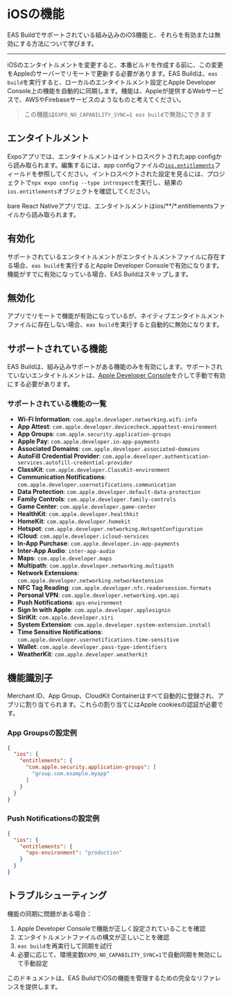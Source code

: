 # iOSの機能

EAS Buildでサポートされている組み込みのiOS機能と、それらを有効または無効にする方法について学びます。

* * *

iOSのエンタイトルメントを変更すると、本番ビルドを作成する前に、この変更をAppleのサーバーでリモートで更新する必要があります。EAS Buildは、`eas build`を実行すると、ローカルのエンタイトルメント設定とApple Developer Console上の機能を自動的に同期します。機能は、Appleが提供するWebサービスで、AWSやFirebaseサービスのようなものと考えてください。

> この機能は`EXPO_NO_CAPABILITY_SYNC=1 eas build`で無効にできます

## エンタイトルメント

Expoアプリでは、エンタイトルメントはイントロスペクトされたapp configから読み取られます。編集するには、app configファイルの[`ios.entitlements`](/versions/latest/config/app#entitlements)フィールドを参照してください。イントロスペクトされた設定を見るには、プロジェクトで`npx expo config --type introspect`を実行し、結果の`ios.entitlements`オブジェクトを確認してください。

bare React Nativeアプリでは、エンタイトルメントはios/\*\*/\*.entitlementsファイルから読み取られます。

## 有効化

サポートされているエンタイトルメントがエンタイトルメントファイルに存在する場合、`eas build`を実行するとApple Developer Consoleで有効になります。機能がすでに有効になっている場合、EAS Buildはスキップします。

## 無効化

アプリでリモートで機能が有効になっているが、ネイティブエンタイトルメントファイルに存在しない場合、`eas build`を実行すると自動的に無効になります。

## サポートされている機能

EAS Buildは、組み込みサポートがある機能のみを有効にします。サポートされていないエンタイトルメントは、[Apple Developer Console](https://developer.apple.com/account/resources/identifiers/list)を介して手動で有効にする必要があります。

### サポートされている機能の一覧

- **Wi-Fi Information**: `com.apple.developer.networking.wifi-info`
- **App Attest**: `com.apple.developer.devicecheck.appattest-environment`
- **App Groups**: `com.apple.security.application-groups`
- **Apple Pay**: `com.apple.developer.in-app-payments`
- **Associated Domains**: `com.apple.developer.associated-domains`
- **AutoFill Credential Provider**: `com.apple.developer.authentication-services.autofill-credential-provider`
- **ClassKit**: `com.apple.developer.ClassKit-environment`
- **Communication Notifications**: `com.apple.developer.usernotifications.communication`
- **Data Protection**: `com.apple.developer.default-data-protection`
- **Family Controls**: `com.apple.developer.family-controls`
- **Game Center**: `com.apple.developer.game-center`
- **HealthKit**: `com.apple.developer.healthkit`
- **HomeKit**: `com.apple.developer.homekit`
- **Hotspot**: `com.apple.developer.networking.HotspotConfiguration`
- **iCloud**: `com.apple.developer.icloud-services`
- **In-App Purchase**: `com.apple.developer.in-app-payments`
- **Inter-App Audio**: `inter-app-audio`
- **Maps**: `com.apple.developer.maps`
- **Multipath**: `com.apple.developer.networking.multipath`
- **Network Extensions**: `com.apple.developer.networking.networkextension`
- **NFC Tag Reading**: `com.apple.developer.nfc.readersession.formats`
- **Personal VPN**: `com.apple.developer.networking.vpn.api`
- **Push Notifications**: `aps-environment`
- **Sign In with Apple**: `com.apple.developer.applesignin`
- **SiriKit**: `com.apple.developer.siri`
- **System Extension**: `com.apple.developer.system-extension.install`
- **Time Sensitive Notifications**: `com.apple.developer.usernotifications.time-sensitive`
- **Wallet**: `com.apple.developer.pass-type-identifiers`
- **WeatherKit**: `com.apple.developer.weatherkit`

## 機能識別子

Merchant ID、App Group、CloudKit Containerはすべて自動的に登録され、アプリに割り当てられます。これらの割り当てにはApple cookiesの認証が必要です。

### App Groupsの設定例

```json
{
  "ios": {
    "entitlements": {
      "com.apple.security.application-groups": [
        "group.com.example.myapp"
      ]
    }
  }
}
```

### Push Notificationsの設定例

```json
{
  "ios": {
    "entitlements": {
      "aps-environment": "production"
    }
  }
}
```

## トラブルシューティング

機能の同期に問題がある場合：

1. Apple Developer Consoleで機能が正しく設定されていることを確認
2. エンタイトルメントファイルの構文が正しいことを確認
3. `eas build`を再実行して同期を試行
4. 必要に応じて、環境変数`EXPO_NO_CAPABILITY_SYNC=1`で自動同期を無効にして手動設定

このドキュメントは、EAS BuildでiOSの機能を管理するための完全なリファレンスを提供します。
